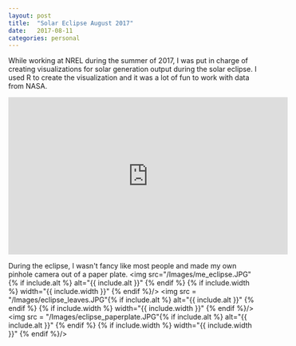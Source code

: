 ```yaml
---
layout: post
title:  "Solar Eclipse August 2017"
date:   2017-08-11
categories: personal
---
```

While working at NREL during the summer of 2017, I was put in charge of creating visualizations for solar generation output during the solar eclipse.  I used R to create the visualization and it was a lot
of fun to work with data from NASA.
<iframe src="https://www.facebook.com/plugins/video.php?href=https%3A%2F%2Fwww.facebook.com%2Fnationalrenewableenergylab%2Fvideos%2F10156406035619897%2F&show_text=0&width=560" width="560" height="315"
style="border:none;overflow:hidden" scrolling="no" frameborder="0" allowTransparency="true" allowFullScreen="true"></iframe>

During the eclipse, I wasn't fancy like most people and made my own pinhole camera out of a paper plate.
<img src="/Images/me_eclipse.JPG"{% if include.alt %} alt="{{ include.alt }}" {% endif %} {% if include.width %} width="{{ include.width }}" {% endif %}/>
<img src = "/Images/eclipse_leaves.JPG"{% if include.alt %} alt="{{ include.alt }}" {% endif %} {% if include.width %} width="{{ include.width }}" {% endif %}/>
<img src = "/Images/eclipse_paperplate.JPG"{% if include.alt %} alt="{{ include.alt }}" {% endif %} {% if include.width %} width="{{ include.width }}" {% endif %}/>
